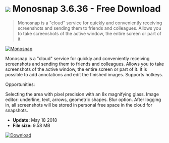 # ![](https://cdn.softexe.net/static/icon/0/monosnap-4423.png) Monosnap 3.6.36 - Free Download

> Monosnap is a "cloud" service for quickly and conveniently receiving screenshots and sending them to friends and colleagues. Allows you to take screenshots of the active window, the entire screen or part of it

[![Monosnap](https://gallery.dpcdn.pl/imgc/Tools/67000/g_-_420x350_1.5_-_x20160408135926_0.png)](https://softexe.net/win/multimedia/graphics-design/monosnap:ddbc.html)

Monosnap is a "cloud" service for quickly and conveniently receiving screenshots and sending them to friends and colleagues. Allows you to take screenshots of the active window, the entire screen or part of it. It is possible to add annotations and edit the finished images. Supports hotkeys.

Opportunities:


Selecting the area with pixel precision with an 8x magnifying glass.
Image editor: underline, text, arrows, geometric shapes. Blur option.
After logging in, all screenshots will be stored in personal free space in the cloud for snapshots.


- **Update:** May 18 2018
- **File size:** 9.58 MB

[![Download](https://cdn.softexe.net/static/img/download.png)](https://softexe.net/win/multimedia/graphics-design/monosnap:ddbc.html)


